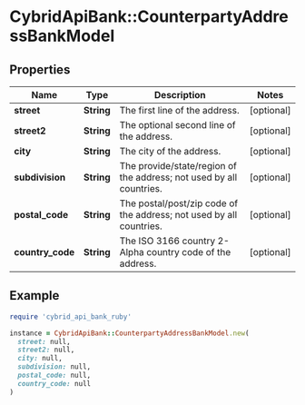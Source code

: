 # CybridApiBank::CounterpartyAddressBankModel

## Properties

| Name | Type | Description | Notes |
| ---- | ---- | ----------- | ----- |
| **street** | **String** | The first line of the address. | [optional] |
| **street2** | **String** | The optional second line of the address. | [optional] |
| **city** | **String** | The city of the address. | [optional] |
| **subdivision** | **String** | The provide/state/region of the address; not used by all countries. | [optional] |
| **postal_code** | **String** | The postal/post/zip code of the address; not used by all countries. | [optional] |
| **country_code** | **String** | The ISO 3166 country 2-Alpha country code of the address. | [optional] |

## Example

```ruby
require 'cybrid_api_bank_ruby'

instance = CybridApiBank::CounterpartyAddressBankModel.new(
  street: null,
  street2: null,
  city: null,
  subdivision: null,
  postal_code: null,
  country_code: null
)
```

